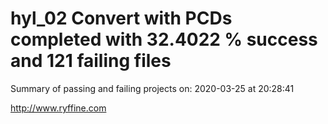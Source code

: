 # hyl_02 Convert with PCDs completed with 32.4022 % success and 121 failing files

Summary of passing and failing projects on: 2020-03-25 at 20:28:41

http://www.ryffine.com
